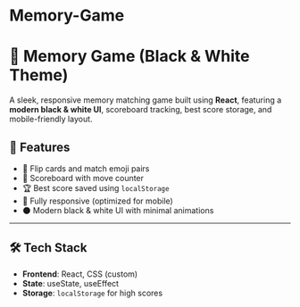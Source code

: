 ﻿# Memory-Game
 # 🧠 Memory Game (Black & White Theme)

A sleek, responsive memory matching game built using **React**, featuring a **modern black & white UI**, scoreboard tracking, best score storage, and mobile-friendly layout.


## 🚀 Features

- 🎴 Flip cards and match emoji pairs
- 🧮 Scoreboard with move counter
- 🏆 Best score saved using `localStorage`
- 📱 Fully responsive (optimized for mobile)
- 🌑 Modern black & white UI with minimal animations

---

## 🛠️ Tech Stack

- **Frontend**: React, CSS (custom)
- **State**: useState, useEffect
- **Storage**: `localStorage` for high scores


